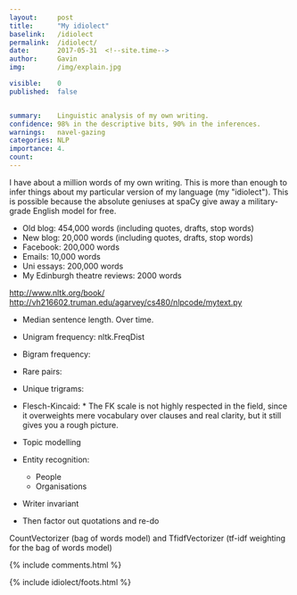 ```yaml
---
layout: 	post
title:  	"My idiolect"
baselink:	/idiolect
permalink:	/idiolect/
date:   	2017-05-31  <!--site.time-->
author:		Gavin	
img:		/img/explain.jpg

visible:	0
published: 	false


summary:	Linguistic analysis of my own writing. 
confidence: 98% in the descriptive bits, 90% in the inferences.
warnings: 	navel-gazing
categories: NLP
importance: 4.
count: 		
---
```



I have about a million words of my own writing. This is more than enough to infer things about my particular version of my language (my "idiolect"). This is possible because the absolute geniuses at spaCy give away a military-grade English model for free.


* Old blog: 454,000 words (including quotes, drafts, stop words)
* New blog: 20,000 words (including quotes, drafts, stop words)
* Facebook: 200,000 words
* Emails: 10,000 words
* Uni essays: 200,000 words
* My Edinburgh theatre reviews: 2000 words


http://www.nltk.org/book/
http://vh216602.truman.edu/agarvey/cs480/nlpcode/mytext.py


* Median sentence length. Over time.
* Unigram frequency: nltk.FreqDist
* Bigram frequency:
* Rare pairs:  
* Unique trigrams:
* Flesch-Kincaid: * The FK scale is not highly respected in the field, since it overweights mere vocabulary over clauses and real clarity, but it still gives you a rough picture. 

* Topic modelling
* Entity recognition: 
	- People
	- Organisations
* Writer invariant

* Then factor out quotations and re-do

CountVectorizer (bag of words model) and TfidfVectorizer (tf-idf weighting for the bag of words model)






{%  include comments.html %}


{%  include idiolect/foots.html %}


